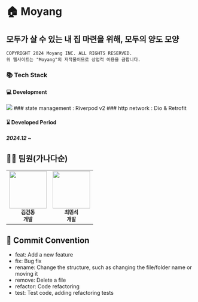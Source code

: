 # 🏠 Moyang
## 모두가 살 수 있는 내 집 마련을 위해, 모두의 양도 모양
```
COPYRIGHT 2024 Moyang INC. ALL RIGHTS RESERVED.
위 웹사이트는 "Moyang"의 저작물이므로 상업적 이용을 금합니다.
```

### 📚 Tech Stack
#### 💻 Development
<img src="https://skillicons.dev/icons?i=flutter& perline="/>
### state management : Riverpod v2
### http network : Dio & Retrofit


#### ⌛ Developed Period
##### 2024.12 ~

## 🧑‍🦲 팀원(가나다순)

<table>
  <tbody>
    <tr>
      <td align="center"><a href="https://github.com/astraglus03"><img src="https://avatars.githubusercontent.com/u/123796383?v=4" width="100px;" alt=""/><br /><sub><b>김건동</b></sub></a><br /><sub><b>개발</b></sub></td>
      <td align="center"><a href="https://github.com/mstagon"><img src="https://avatars.githubusercontent.com/u/83182868?v=4" width="100px;" alt=""/><br /><sub><b>최민석</b></sub></a><br /><sub><b>개발</b></sub></td>
    </tr>
  </tbody>
</table>

## 🎯 Commit Convention

- feat: Add a new feature
- fix: Bug fix
- rename: Change the structure, such as changing the file/folder name or moving it
- remove: Delete a file
- refactor: Code refactoring
- test: Test code, adding refactoring tests

